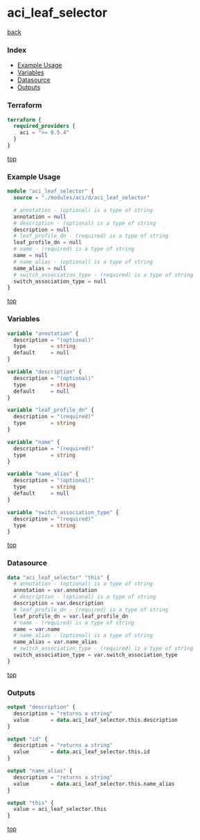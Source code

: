 # aci_leaf_selector

[back](../aci.md)

### Index

- [Example Usage](#example-usage)
- [Variables](#variables)
- [Datasource](#datasource)
- [Outputs](#outputs)

### Terraform

```terraform
terraform {
  required_providers {
    aci = ">= 0.5.4"
  }
}
```

[top](#index)

### Example Usage

```terraform
module "aci_leaf_selector" {
  source = "./modules/aci/d/aci_leaf_selector"

  # annotation - (optional) is a type of string
  annotation = null
  # description - (optional) is a type of string
  description = null
  # leaf_profile_dn - (required) is a type of string
  leaf_profile_dn = null
  # name - (required) is a type of string
  name = null
  # name_alias - (optional) is a type of string
  name_alias = null
  # switch_association_type - (required) is a type of string
  switch_association_type = null
}
```

[top](#index)

### Variables

```terraform
variable "annotation" {
  description = "(optional)"
  type        = string
  default     = null
}

variable "description" {
  description = "(optional)"
  type        = string
  default     = null
}

variable "leaf_profile_dn" {
  description = "(required)"
  type        = string
}

variable "name" {
  description = "(required)"
  type        = string
}

variable "name_alias" {
  description = "(optional)"
  type        = string
  default     = null
}

variable "switch_association_type" {
  description = "(required)"
  type        = string
}
```

[top](#index)

### Datasource

```terraform
data "aci_leaf_selector" "this" {
  # annotation - (optional) is a type of string
  annotation = var.annotation
  # description - (optional) is a type of string
  description = var.description
  # leaf_profile_dn - (required) is a type of string
  leaf_profile_dn = var.leaf_profile_dn
  # name - (required) is a type of string
  name = var.name
  # name_alias - (optional) is a type of string
  name_alias = var.name_alias
  # switch_association_type - (required) is a type of string
  switch_association_type = var.switch_association_type
}
```

[top](#index)

### Outputs

```terraform
output "description" {
  description = "returns a string"
  value       = data.aci_leaf_selector.this.description
}

output "id" {
  description = "returns a string"
  value       = data.aci_leaf_selector.this.id
}

output "name_alias" {
  description = "returns a string"
  value       = data.aci_leaf_selector.this.name_alias
}

output "this" {
  value = aci_leaf_selector.this
}
```

[top](#index)